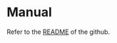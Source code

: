 # Manual

Refer to the [README](https://github.com/empathy-mp3/Inscryption-manual-AP?tab=readme-ov-file#inscryption-manual-randomizer-guide) of the github.